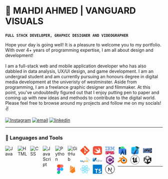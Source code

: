 # :wave: MAHDI AHMED | VANGUARD VISUALS

**`FULL STACK DEVELOPER, GRAPHIC DESIGNER AND VIDEOGRAPHER`**

Hope your day is going well!
It is a pleasure to welcome you to my portfolio.<br>With over 4+ years of programming expertise, I am all about design and development!
<br>
<br>
I am a full-stack web and mobile application developer who has also dabbled in data analysis, UX/UI design, and game development. I am an undergrad student and am currently pursuing an honours degree in digital media development at the univeristy of westminster. Aside from programming, I am a freelance graphic designer and filmmaker. At this point, you've undoubtedly figured out that I enjoy putting pen to paper and coming up with new ideas and methods to contribute to the digital world.
Please feel free to browse around my projects and follow me on my socials! :v:

   <p align="left">
      <a href="https://www.instagram.com/vanguard_visuals/">
         <img alt="Instagram" height="40px" title="Follow My Instagram" src="https://custom-icon-badges.demolab.com/badge/-Follow-5851DB?style=for-the-badge&logo=instagram&logoColor=white"/></a>
         <a href="mailto:vanguardvisuals01@gmail.com">
         <img alt="email" height="40px" title="Require my services?" src="https://custom-icon-badges.demolab.com/badge/-Contact-F25278?style=for-the-badge&logo=mail&logoColor=white"/></a> 
   <a href="https://www.linkedin.com/in/mahmed01/">
         <img alt="linkedin" height="40px" title="Connect on linkedin" src="https://custom-icon-badges.demolab.com/badge/-Connect-4393D1?style=for-the-badge&logo=linkedin&logoColor=white"/></a> 
   </p>

---

### :wrench: Languages and Tools

<img align="left" alt="Java" width="30px" style="padding-right:10px; " src="https://cdn.jsdelivr.net/gh/devicons/devicon/icons/java/java-original.svg"/>
<img align="left" alt="HTML" width="30px" style="padding-right:10px;" src="https://cdn.jsdelivr.net/gh/devicons/devicon/icons/html5/html5-plain.svg" />
<img align="left" alt="CSS" width="30px" style="padding-right:10px;" src="https://cdn.jsdelivr.net/gh/devicons/devicon/icons/css3/css3-plain.svg" />
<img align="left" alt="JavaScript" width="30px" style="padding-right:10px;" src="https://cdn.jsdelivr.net/gh/devicons/devicon/icons/javascript/javascript-plain.svg" />
<img align="left" alt="Python" width="30px" style="padding-right:10px;" src="https://cdn.jsdelivr.net/gh/devicons/devicon/icons/python/python-plain.svg" />
<img align="left" alt="GitHub" width="30px" style="padding-right:10px;" src="https://cdn.jsdelivr.net/gh/devicons/devicon/icons/github/github-original.svg" />
<img align="left" alt="Git" width="30px" style="padding-right:10px;" src="https://github.com/devicons/devicon/blob/v2.15.1/icons/git/git-original.svg" />
<img align="left" alt="Swift" width="30px" style="padding-right:10px;" src="https://github.com/devicons/devicon/blob/v2.15.1/icons/swift/swift-original.svg" />
<img align="left" alt="SPSS" width="30px" style="padding-right:10px;" src="https://github.com/devicons/devicon/blob/v2.15.1/icons/spss/spss-original.svg" />
<img align="left" alt="androidStudio" width="30px" style="padding-right:10px;" src="https://github.com/devicons/devicon/blob/v2.15.1/icons/androidstudio/androidstudio-original.svg"/>
<img align="left" alt="XCode" width="30px" style="padding-right:10px;" src="https://github.com/devicons/devicon/blob/v2.15.1/icons/xcode/xcode-original.svg" />
<img align="left" alt="php" width="30px" style="padding-right:10px;" src="https://github.com/devicons/devicon/blob/v2.15.1/icons/php/php-original.svg"/>
<img align="left" alt="mysql" width="30px" style="padding-right:10px;" src="https://github.com/devicons/devicon/blob/v2.15.1/icons/mysql/mysql-original-wordmark.svg"/>
<img align="left" alt="sqlite" width="30px" style="padding-right:10px;" src="https://github.com/devicons/devicon/blob/v2.15.1/icons/sqlite/sqlite-original-wordmark.svg"/>
<img align="left" alt="c#" width="30px" style="padding-right:10px;" src="https://github.com/devicons/devicon/blob/v2.15.1/icons/csharp/csharp-original.svg"/>
<img align="left" alt="blender" width="30px" style="padding-right:10px;" src="https://github.com/devicons/devicon/blob/v2.15.1/icons/blender/blender-original.svg"/>
<img align="left" alt="UE" width="30px" style="padding-right:10px;" src="https://github.com/devicons/devicon/blob/v2.15.1/icons/unrealengine/unrealengine-original.svg"/>
<img align="left" alt="unity" width="30px" style="padding-right:10px;" src="https://github.com/devicons/devicon/blob/v2.15.1/icons/unity/unity-original.svg"/>
<img align="left" alt="figma" width="30px" style="padding-right:10px;" src="https://github.com/devicons/devicon/blob/v2.15.1/icons/figma/figma-original.svg"/>
<img align="left" alt="firebase" width="30px" style="padding-right:10px;" src="https://github.com/devicons/devicon/blob/v2.15.1/icons/firebase/firebase-plain.svg"/>
<img align="left" alt="React" width="30px" style="padding-right:10px;" src="https://github.com/devicons/devicon/blob/v2.15.1/icons/react/react-original.svg"/>
<img align="left" alt="TS" width="30px" style="padding-right:10px;" src="https://github.com/devicons/devicon/blob/v2.15.1/icons/typescript/typescript-original.svg"/>
<img align="left" alt="NextJS" width="30px" style="padding-right:10px;" src="https://github.com/devicons/devicon/blob/v2.15.1/icons/nextjs/nextjs-line.svg"/>
<br />
<br>
<br>

---

<!-- ### :bulb: My Hobbies -->



